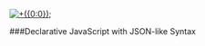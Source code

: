 [![+({0:0});](http://jsonxd.net/images/jsonxd.png "jsonXD Logo")](http://www.slideshare.net/iskitz/using-jsonxd-for-crossdomain-json-exchange)

###Declarative JavaScript with JSON-like Syntax

